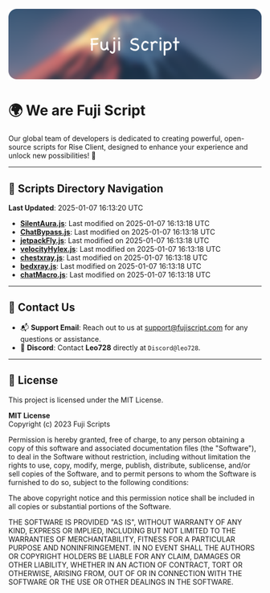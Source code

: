 ![Banner](.github/b.webp)

# 🌍 **We are Fuji Script**

Our global team of developers is dedicated to creating powerful, open-source scripts for Rise Client, designed to enhance your experience and unlock new possibilities! 🌟

---
<!-- SCRIPTS_NAVIGATION_START -->
## 📂 **Scripts Directory Navigation**

**Last Updated**: 2025-01-07 16:13:20 UTC

- **[SilentAura.js](scripts/SilentAura.js)**: Last modified on 2025-01-07 16:13:18 UTC
- **[ChatBypass.js](scripts/ChatBypass.js)**: Last modified on 2025-01-07 16:13:18 UTC
- **[jetpackFly.js](scripts/jetpackFly.js)**: Last modified on 2025-01-07 16:13:18 UTC
- **[velocityHylex.js](scripts/velocityHylex.js)**: Last modified on 2025-01-07 16:13:18 UTC
- **[chestxray.js](scripts/chestxray.js)**: Last modified on 2025-01-07 16:13:18 UTC
- **[bedxray.js](scripts/bedxray.js)**: Last modified on 2025-01-07 16:13:18 UTC
- **[chatMacro.js](scripts/chatMacro.js)**: Last modified on 2025-01-07 16:13:18 UTC

<!-- SCRIPTS_NAVIGATION_END -->

---

## 💬 **Contact Us**  
- 📬 **Support Email**: Reach out to us at [support@fujiscript.com](mailto:support@fujiscript.com) for any questions or assistance.  
- 💬 **Discord**: Contact **Leo728** directly at `Discord@leo728`.

---

## 📜 **License**

This project is licensed under the MIT License.  

**MIT License**  
Copyright (c) 2023 Fuji Scripts  

Permission is hereby granted, free of charge, to any person obtaining a copy of this software and associated documentation files (the "Software"), to deal in the Software without restriction, including without limitation the rights to use, copy, modify, merge, publish, distribute, sublicense, and/or sell copies of the Software, and to permit persons to whom the Software is furnished to do so, subject to the following conditions:  

The above copyright notice and this permission notice shall be included in all copies or substantial portions of the Software.  

THE SOFTWARE IS PROVIDED "AS IS", WITHOUT WARRANTY OF ANY KIND, EXPRESS OR IMPLIED, INCLUDING BUT NOT LIMITED TO THE WARRANTIES OF MERCHANTABILITY, FITNESS FOR A PARTICULAR PURPOSE AND NONINFRINGEMENT. IN NO EVENT SHALL THE AUTHORS OR COPYRIGHT HOLDERS BE LIABLE FOR ANY CLAIM, DAMAGES OR OTHER LIABILITY, WHETHER IN AN ACTION OF CONTRACT, TORT OR OTHERWISE, ARISING FROM, OUT OF OR IN CONNECTION WITH THE SOFTWARE OR THE USE OR OTHER DEALINGS IN THE SOFTWARE.  
